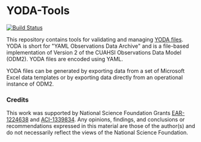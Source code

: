 YODA-Tools
====

[![Build Status](https://travis-ci.org/ODM2/YODA-Tools.svg?branch=master)](https://travis-ci.org/ODM2/YODA-Tools)

This repository contains tools for validating and managing [YODA files](https://github.com/ODM2/YODA-File). YODA is short for "YAML Observations Data Archive" and is a file-based implementation of Version 2 of the CUAHSI Observations Data Model (ODM2). YODA files are encoded using YAML.

YODA files can be generated by exporting data from a set of Microsoft Excel data templates or by exporting data directly from an operational instance of ODM2. 


### Credits

This work was supported by National Science Foundation Grants [EAR-1224638](http://www.nsf.gov/awardsearch/showAward?AWD_ID=1224638) and [ACI-1339834](http://www.nsf.gov/awardsearch/showAward?AWD_ID=1339834). Any opinions, findings, and conclusions or recommendations expressed in this material are those of the author(s) and do not necessarily reflect the views of the National Science Foundation.
